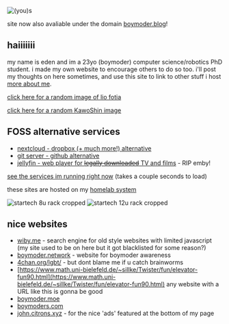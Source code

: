 ![(you)s](/img/braindamage.png)

site now also avaliable under the domain [boymoder.blog](https://boymoder.blog)!

## haiiiiiii
my name is eden and im a 23yo (boymoder) computer science/robotics PhD student. i made my own website to encourage others to do so too.
i'll post my thoughts on here sometimes, and use this site to link to other stuff i host [more about me](/thought?id=2).

[click here for a random image of lio fotia](/random?tags=lio_fotia)

[click here for a random KawoShin image](/random?tags=nagisa_kaworu+ikari_shinji+yaoi)

## FOSS alternative services

- [nextcloud - dropbox (+ much more!) alternative](https://nc.eda.gay)
- [git server - github alternative](https://git.eda.gay/)
- [jellyfin - web player for ~~legally downloaded~~ TV and films](https://jellyfin.eda.gay) - RIP emby!

[see the services im running right now](/services) (takes a couple seconds to load)

these sites are hosted on my [homelab system](https://wiki.eda.gay)

![startech 8u rack cropped](/img/GcyexeCW0AAYssz.jpg?w=300&h=5000)
![startech 12u rack cropped](/img/Startech.jpg?h=250&w=5000)

## nice websites
- [wiby.me](http://wiby.me/) - search engine for old style websites with limited javascript (my site used to be on here but it got blacklisted for some reason?)
- [boymoder.network](https://boymoder.network/) - website for boymoder awareness
- [4chan.org/lgbt/](https://boards.4channel.org/lgbt/) - but dont blame me if u catch brainworms
- [https://www.math.uni-bielefeld.de/~sillke/Twister/fun/elevator-fun90.html](https://www.math.uni-bielefeld.de/~sillke/Twister/fun/elevator-fun90.html) any website with a URL like this is gonna be good
- [boymoder.moe](https://nyaomidev.github.io/boymoder.moe/)
- [boymoders.com](https://boymoders.com)
- [john.citrons.xyz](https://john.citrons.xyz/) - for the nice 'ads' featured at the bottom of my page


